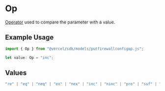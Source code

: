 # Op

[Operator](https://vercel.com/docs/security/vercel-waf/rule-configuration#operators) used to compare the parameter with a value.

## Example Usage

```typescript
import { Op } from "@vercel/sdk/models/putfirewallconfigop.js";

let value: Op = "inc";
```

## Values

```typescript
"re" | "eq" | "neq" | "ex" | "nex" | "inc" | "ninc" | "pre" | "suf" | "sub" | "gt" | "gte" | "lt" | "lte"
```